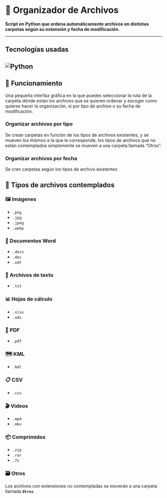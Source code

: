 # 📂 Organizador de Archivos

**Script en Python que ordena automáticamente archivos en distintas carpetas según su extensión y fecha de modificación.**

---
## Tecnologías usadas
![Python](https://img.shields.io/badge/python-3670A0?style=for-the-badge&logo=python&logoColor=ffdd54)
---

## 🚀 Funcionamiento
Una pequeña interfaz gráfica en la que puedes seleccionar la ruta de la carpeta dónde están los archivos que se quieren ordenar y escoger como quieres hacer la organización, si por tipo de archivo o su fecha de modificación.

### Organizar archivos por tipo 
Se crean carpetas en función de los tipos de archivos existentes, y se mueven los mismos a la que le corresponde, los tipos de archivos que no están contemplados simplemente se mueven a una carpeta llamada “Otros”.

### Organizar archivos por fecha
Se cren carpetas según los tipos de archivo existentes 

## 📁 Tipos de archivos contemplados

### 🖼️ Imágenes
- `.png`
- `.jpg`
- `.jpeg`
- `.webp`

### 📄 Documentos Word
- `.docx`
- `.doc`
- `.odt`

### 📑 Archivos de texto
- `.txt`

### 📊 Hojas de cálculo
- `.xlsx`
- `.ods`

### 📕 PDF
- `.pdf`

### 🗺️ KML
- `.kml`

### 📋 CSV
- `.csv`

### 🎬 Videos
- `.mp4`
- `.mkv`

### 📦 Comprimidos
- `.zip`
- `.rar`
- `.7z`

### 🗃️ Otros
Los archivos con extensiones no contempladas se moverán a una carpeta llamada **`Otros`**.

